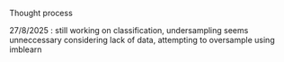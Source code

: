 Thought process

27/8/2025 : still working on classification, undersampling seems unneccessary considering lack of data, attempting to oversample using imblearn
